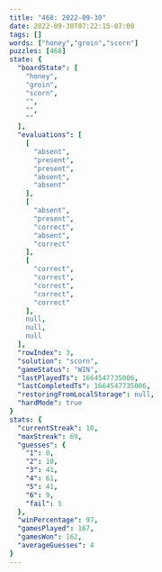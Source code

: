 ```yaml
---
title: "468: 2022-09-30"
date: 2022-09-30T07:22:15-07:00
tags: []
words: ["honey","groin","scorn"]
puzzles: [468]
state: {
  "boardState": [
    "honey",
    "groin",
    "scorn",
    "",
    "",
    ""
  ],
  "evaluations": [
    [
      "absent",
      "present",
      "present",
      "absent",
      "absent"
    ],
    [
      "absent",
      "present",
      "correct",
      "absent",
      "correct"
    ],
    [
      "correct",
      "correct",
      "correct",
      "correct",
      "correct"
    ],
    null,
    null,
    null
  ],
  "rowIndex": 3,
  "solution": "scorn",
  "gameStatus": "WIN",
  "lastPlayedTs": 1664547735006,
  "lastCompletedTs": 1664547735006,
  "restoringFromLocalStorage": null,
  "hardMode": true
}
stats: {
  "currentStreak": 10,
  "maxStreak": 69,
  "guesses": {
    "1": 0,
    "2": 10,
    "3": 41,
    "4": 61,
    "5": 41,
    "6": 9,
    "fail": 5
  },
  "winPercentage": 97,
  "gamesPlayed": 167,
  "gamesWon": 162,
  "averageGuesses": 4
}
---
```


<!-- more -->
